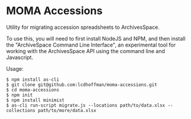 MOMA Accessions
==================================

Utility for migrating accession spreadsheets to ArchivesSpace.

To use this, you will need to first install NodeJS and NPM, and then install the "ArchiveSpace Command Line Interface", an experimental tool for working with the ArchivesSpace API using the command line and Javascript.

Usage:

    $ npm install as-cli
    $ git clone git@github.com:lcdhoffman/moma-accessions.git
    $ cd moma-accessions
    $ npm init
    $ npm install minimist
    $ as-cli run-script migrate.js --locations path/to/data.xlsx --collections path/to/more/data.xlsx




